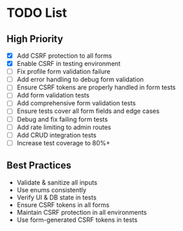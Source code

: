 # TODO List
## High Priority
- [x] Add CSRF protection to all forms
- [x] Enable CSRF in testing environment
- [ ] Fix profile form validation failure
- [ ] Add error handling to debug form validation
- [ ] Ensure CSRF tokens are properly handled in form tests
- [ ] Add form validation tests
- [ ] Add comprehensive form validation tests
- [ ] Ensure tests cover all form fields and edge cases
- [ ] Debug and fix failing form tests
- [ ] Add rate limiting to admin routes
- [ ] Add CRUD integration tests
- [ ] Increase test coverage to 80%+

## Best Practices
- Validate & sanitize all inputs
- Use enums consistently
- Verify UI & DB state in tests
- Ensure CSRF tokens in all forms
- Maintain CSRF protection in all environments
- Use form-generated CSRF tokens in tests

